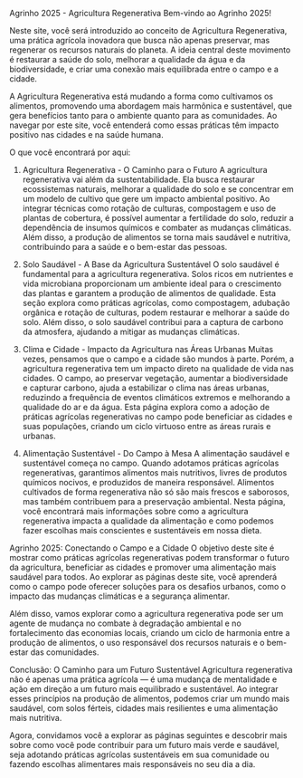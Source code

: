 Agrinho 2025 - Agricultura Regenerativa
Bem-vindo ao Agrinho 2025!

Neste site, você será introduzido ao conceito de Agricultura Regenerativa, uma prática agrícola inovadora que busca não apenas preservar, mas regenerar os recursos naturais do planeta. A ideia central deste movimento é restaurar a saúde do solo, melhorar a qualidade da água e da biodiversidade, e criar uma conexão mais equilibrada entre o campo e a cidade.

A Agricultura Regenerativa está mudando a forma como cultivamos os alimentos, promovendo uma abordagem mais harmônica e sustentável, que gera benefícios tanto para o ambiente quanto para as comunidades. Ao navegar por este site, você entenderá como essas práticas têm impacto positivo nas cidades e na saúde humana.

O que você encontrará por aqui:
1. Agricultura Regenerativa - O Caminho para o Futuro
A agricultura regenerativa vai além da sustentabilidade. Ela busca restaurar ecossistemas naturais, melhorar a qualidade do solo e se concentrar em um modelo de cultivo que gere um impacto ambiental positivo. Ao integrar técnicas como rotação de culturas, compostagem e uso de plantas de cobertura, é possível aumentar a fertilidade do solo, reduzir a dependência de insumos químicos e combater as mudanças climáticas. Além disso, a produção de alimentos se torna mais saudável e nutritiva, contribuindo para a saúde e o bem-estar das pessoas.

2. Solo Saudável - A Base da Agricultura Sustentável
O solo saudável é fundamental para a agricultura regenerativa. Solos ricos em nutrientes e vida microbiana proporcionam um ambiente ideal para o crescimento das plantas e garantem a produção de alimentos de qualidade. Esta seção explora como práticas agrícolas, como compostagem, adubação orgânica e rotação de culturas, podem restaurar e melhorar a saúde do solo. Além disso, o solo saudável contribui para a captura de carbono da atmosfera, ajudando a mitigar as mudanças climáticas.

3. Clima e Cidade - Impacto da Agricultura nas Áreas Urbanas
Muitas vezes, pensamos que o campo e a cidade são mundos à parte. Porém, a agricultura regenerativa tem um impacto direto na qualidade de vida nas cidades. O campo, ao preservar vegetação, aumentar a biodiversidade e capturar carbono, ajuda a estabilizar o clima nas áreas urbanas, reduzindo a frequência de eventos climáticos extremos e melhorando a qualidade do ar e da água. Esta página explora como a adoção de práticas agrícolas regenerativas no campo pode beneficiar as cidades e suas populações, criando um ciclo virtuoso entre as áreas rurais e urbanas.

4. Alimentação Sustentável - Do Campo à Mesa
A alimentação saudável e sustentável começa no campo. Quando adotamos práticas agrícolas regenerativas, garantimos alimentos mais nutritivos, livres de produtos químicos nocivos, e produzidos de maneira responsável. Alimentos cultivados de forma regenerativa não só são mais frescos e saborosos, mas também contribuem para a preservação ambiental. Nesta página, você encontrará mais informações sobre como a agricultura regenerativa impacta a qualidade da alimentação e como podemos fazer escolhas mais conscientes e sustentáveis em nossa dieta.

Agrinho 2025: Conectando o Campo e a Cidade
O objetivo deste site é mostrar como práticas agrícolas regenerativas podem transformar o futuro da agricultura, beneficiar as cidades e promover uma alimentação mais saudável para todos. Ao explorar as páginas deste site, você aprenderá como o campo pode oferecer soluções para os desafios urbanos, como o impacto das mudanças climáticas e a segurança alimentar.

Além disso, vamos explorar como a agricultura regenerativa pode ser um agente de mudança no combate à degradação ambiental e no fortalecimento das economias locais, criando um ciclo de harmonia entre a produção de alimentos, o uso responsável dos recursos naturais e o bem-estar das comunidades.

Conclusão: O Caminho para um Futuro Sustentável
Agricultura regenerativa não é apenas uma prática agrícola — é uma mudança de mentalidade e ação em direção a um futuro mais equilibrado e sustentável. Ao integrar esses princípios na produção de alimentos, podemos criar um mundo mais saudável, com solos férteis, cidades mais resilientes e uma alimentação mais nutritiva.

Agora, convidamos você a explorar as páginas seguintes e descobrir mais sobre como você pode contribuir para um futuro mais verde e saudável, seja adotando práticas agrícolas sustentáveis em sua comunidade ou fazendo escolhas alimentares mais responsáveis no seu dia a dia.
